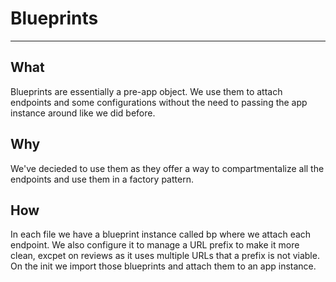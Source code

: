 # Blueprints
---

## What
  Blueprints are essentially a pre-app object. We use them to attach endpoints
and some configurations without the need to passing the app instance around
like we did before.

## Why
  We've decieded to use them as they offer a way to compartmentalize all the
endpoints and use them in a factory pattern.

## How
  In each file we have a blueprint instance called bp where we attach each
endpoint. We also configure it to manage a URL prefix to make it more clean,
excpet on reviews as it uses multiple URLs that a prefix is not viable. On the
init we import those blueprints and attach them to an app instance.
